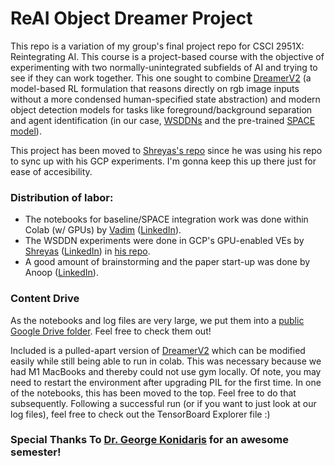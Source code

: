 # ReAI Object Dreamer Project

This repo is a variation of my group's final project repo for CSCI 2951X: Reintegrating AI. This course is a project-based course with the objective of experimenting with two normally-unintegrated subfields of AI and trying to see if they can work together. This one sought to combine [DreamerV2](https://github.com/danijar/dreamerv2) (a model-based RL formulation that reasons directly on rgb image inputs without a more condensed human-specified state abstraction) and modern object detection models for tasks like foreground/background separation and agent identification (in our case, [WSDDNs](https://arxiv.org/pdf/1511.02853.pdf) and the pre-trained [SPACE model](https://github.com/zhixuan-lin/SPACE)).

This project has been moved to [Shreyas's repo](https://github.com/ShreyasRaman-01/CS2951X_Final_Project) since he was using his repo to sync up with his GCP experiments. I'm gonna keep this up there just for ease of accesibility. 

### Distribution of labor: 
- The notebooks for baseline/SPACE integration work was done within Colab (w/ GPUs) by [Vadim](https://github.com/VKudlay) ([LinkedIn](https://www.linkedin.com/in/vadim-kudlay/)). 
- The WSDDN experiments were done in GCP's GPU-enabled VEs by [Shreyas](https://github.com/ShreyasRaman-01) ([LinkedIn](https://www.linkedin.com/in/shreyas-raman-167a2a142)) in [his repo](https://github.com/ShreyasRaman-01/CS2951X_Final_Project).
- A good amount of brainstorming and the paper start-up was done by Anoop ([LinkedIn](https://www.linkedin.com/in/anoop-reddi-b5873ba5)).

### Content Drive
As the notebooks and log files are very large, we put them into a [public Google Drive folder](https://drive.google.com/drive/folders/1_mKAnqVkWnYuUojFn89AQw1QLfkP0Kqc?usp=sharing). Feel free to check them out! 

Included is a pulled-apart version of [DreamerV2](https://github.com/danijar/dreamerv2) which can be modified easily while still being able to run in colab. This was necessary because we had M1 MacBooks and thereby could not use gym locally. Of note, you may need to restart the environment after upgrading PIL for the first time. In one of the notebooks, this has been moved to the top. Feel free to do that subsequently. Following a successful run (or if you want to just look at our log files), feel free to check out the TensorBoard Explorer file :)

### Special Thanks To [Dr. George Konidaris](https://cs.brown.edu/people/gdk/) for an awesome semester!

